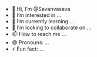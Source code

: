 - 👋 Hi, I’m @Savanvasava
- 👀 I’m interested in ...
- 🌱 I’m currently learning ...
- 💞️ I’m looking to collaborate on ...
- 📫 How to reach me ...
- 😄 Pronouns: ...
- ⚡ Fun fact: ...

<!---
Savanvasava/Savanvasava is a ✨ special ✨ repository because its `README.md` (this file) appears on your GitHub profile.
You can click the Preview link to take a look at your changes.
--->
